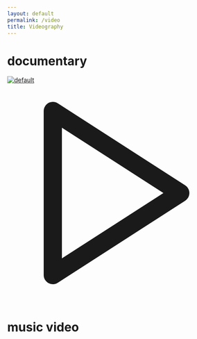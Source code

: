 ```yaml
---
layout: default
permalink: /video
title: Videography
---
```

  <!-- Content -->
  <div class="container mx-auto">
          <h1 class="text-3xl pt-10 pb-8 font-barlow font-light"><b>documentary</b></h1>
    <section class="text-neutral-700">
      <div class="container w-full">
        <div class="grid grid-cols-1 gap-8 items-center justify-center">
          <div class="overflow-hidden h-full w-full">
            <a href=" https://www.youtube.com/watch?v=BaypBlQ_X78"
               data-fancybox="iframe">
              <div class="group relative">
                <div class="block h-full w-full object-cover object-center animate-fade-in transition duration-500 transform scale-100 hover:scale-110">
                  <img alt="default" src="https://azpbs.org/wp-content/uploads/2023/02/the-weight-of-a-feather.jpg" />
                  <!-- Overlay with play button -->
                  <div class="absolute inset-0 flex items-center justify-center opacity-0 group-hover:opacity-100 transition duration-300">
                    <svg class="h-16 w-16 text-black" fill="none" stroke="currentColor" viewBox="0 0 24 24" xmlns="http://www.w3.org/2000/svg">
                      <path stroke-linecap="round" stroke-linejoin="round" stroke-width="2" d="M5 3l14 9-14 9V3z"></path>
                    </svg>
                  </div>
                </div>
              </div>
            </a>
          </div>
        </div>
        </div>
    </section>
          <h1 class="text-3xl pt-10 pb-8 font-barlow font-light"><b>music video</b></h1>
  </div>


